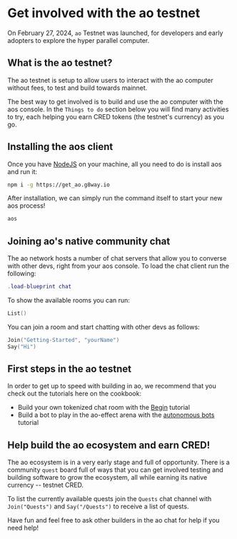 # Get involved with the ao testnet

On February 27, 2024, `ao` Testnet was launched, for developers and early adopters to explore the hyper parallel computer.

## What is the ao testnet?

The ao testnet is setup to allow users to interact with the ao computer without fees, to test and build towards mainnet.

The best way to get involved is to build and use the ao computer with the aos console. In the `Things to do` section below you will find many activities to try, each helping you earn CRED tokens (the testnet's currency) as you go.

## Installing the aos client

Once you have [NodeJS](https://nodejs.org) on your machine, all you need to do is install aos and run it:

```sh
npm i -g https://get_ao.g8way.io
```

After installation, we can simply run the command itself to start your new aos process!

```sh
aos
```

## Joining ao's native community chat

The ao network hosts a number of chat servers that allow you to converse with other devs, right from your aos console. To load the chat client run the following:

```lua
.load-blueprint chat
```

To show the available rooms you can run:

```lua
List()
```

You can join a room and start chatting with other devs as follows:

```lua
Join("Getting-Started", "yourName")
Say("Hi")
```

## First steps in the ao testnet

In order to get up to speed with building in ao, we recommend that you check out the tutorials here on the cookbook:

- Build your own tokenized chat room with the [Begin](/tutorials/begin/) tutorial
- Build a bot to play in the ao-effect arena with the [autonomous bots](/tutorials/bots-and-games/) tutorial

## Help build the ao ecosystem and earn CRED!

The ao ecosystem is in a very early stage and full of opportunity. There is a community `quest` board full of ways that you can get involved testing and building software to grow the ecosystem, all while earning its native currency -- testnet CRED.

To list the currently available quests join the `Quests` chat channel with `Join("Quests")` and `Say("/Quests")` to receive a list of quests.

Have fun and feel free to ask other builders in the ao chat for help if you need help!

